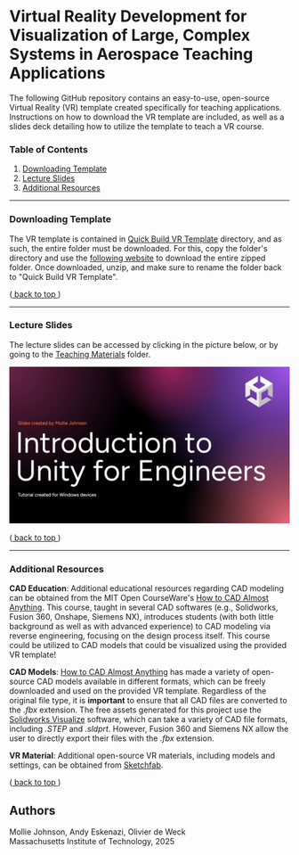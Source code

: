# Virtual Reality Development for Visualization of Large, Complex Systems in Aerospace Teaching Applications
The following GitHub repository contains an easy-to-use, open-source Virtual Reality (VR) template created specifically for teaching applications. Instructions on how to download the VR template are included, as well as a slides deck detailing how to utilize the template to teach a VR course.

### Table of Contents 

1. [ Downloading Template ](#S1)
2. [ Lecture Slides ](#S2)
3. [ Additional Resources ](#S3)

---
<a name="S1"></a>
### Downloading Template

The VR template is contained in [Quick Build VR Template](https://github.com/mojohn23/CAD2VR/tree/main/Quick%20Build%20VR%20Template) directory, and as such, the entire folder must be downloaded. For this, copy the folder's directory and use the [following website](https://download-directory.github.io/) to download the entire zipped folder. Once downloaded, unzip, and make sure to rename the folder back to "Quick Build VR Template".

([ back to top ](#back_to_top))

---
<a name="S2"></a>
### Lecture Slides

The lecture slides can be accessed by clicking in the picture below, or by going to the [Teaching Materials](https://github.com/mojohn23/CAD2VR/tree/main/Teaching%20Material) folder.

<a href="https://github.com/mojohn23/CAD2VR/blob/main/Teaching%20Material/Unity%20for%20Engineers.pdf" target="_blank">

![My image](https://github.com/mojohn23/CAD2VR/blob/main/Teaching%20Material/Intro%20Slide.png)

</a>

([ back to top ](#back_to_top))

---
<a name="S3"></a>
### Additional Resources

**CAD Education**: Additional educational resources regarding CAD modeling can be obtained from the MIT Open CourseWare's [How to CAD Almost Anything](https://ocw.mit.edu/courses/res-16-002-how-to-cad-almost-anything-january-iap-2024/). This course, taught in several CAD softwares (e.g., Solidworks, Fusion 360, Onshape, Siemens NX), introduces students (with both little background as well as with advanced experience) to CAD modeling via reverse engineering, focusing on the design process itself. This course could be utilized to CAD models that could be visualized using the provided VR template!

**CAD Models**: [How to CAD Almost Anything](https://ocw.mit.edu/courses/res-16-002-how-to-cad-almost-anything-january-iap-2024/) has made a variety of open-source CAD models available in different formats, which can be freely downloaded and used on the provided VR template. Regardless of the original file type, it is **important** to ensure that all CAD files are converted to the _.fbx_ extension. The free assets generated for this project use the [Solidworks Visualize](https://www.solidworks.com/product/solidworks-visualize) software, which can take a variety of CAD file formats, including _.STEP_ and _.sldprt_. However, Fusion 360 and Siemens NX allow the user to directly export their files with the _.fbx_ extension.

**VR Material**: Additional open-source VR materials, including models and settings, can be obtained from [Sketchfab](https://sketchfab.com/).

([ back to top ](#back_to_top))

## Authors

Mollie Johnson, Andy Eskenazi, Olivier de Weck <br />
Massachusetts Institute of Technology, 2025 <br />

